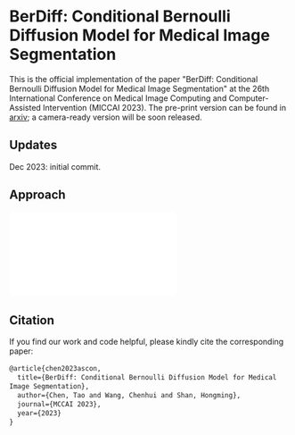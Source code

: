 # BerDiff: Conditional Bernoulli Diffusion Model for Medical Image Segmentation
This is the official implementation of the paper "BerDiff: Conditional Bernoulli Diffusion Model for Medical Image Segmentation" at the 26th International Conference on Medical Image Computing and Computer-Assisted Intervention (MICCAI 2023). The pre-print version can be found in [arxiv](https://arxiv.org/abs/2304.04429); a camera-ready version will be soon released.

## Updates
Dec 2023: initial commit.  

## Approach
![](figs/berdiff.pdf)

## Citation
If you find our work and code helpful, please kindly cite the corresponding paper:
```
@article{chen2023ascon,
  title={BerDiff: Conditional Bernoulli Diffusion Model for Medical Image Segmentation},
  author={Chen, Tao and Wang, Chenhui and Shan, Hongming},
  journal={MCCAI 2023},
  year={2023}
}
```
